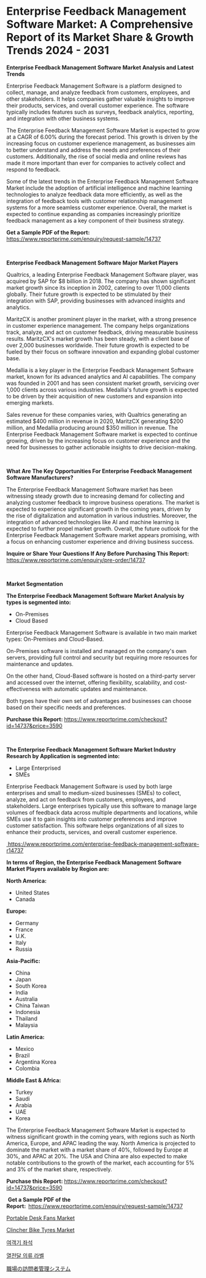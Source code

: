 <p><h1>Enterprise Feedback Management Software Market: A Comprehensive Report of its Market Share & Growth Trends 2024 - 2031</h1></p><p><strong>Enterprise Feedback Management Software Market Analysis and Latest Trends</strong></p>
<p><p>Enterprise Feedback Management Software is a platform designed to collect, manage, and analyze feedback from customers, employees, and other stakeholders. It helps companies gather valuable insights to improve their products, services, and overall customer experience. The software typically includes features such as surveys, feedback analytics, reporting, and integration with other business systems.</p><p>The Enterprise Feedback Management Software Market is expected to grow at a CAGR of 6.00% during the forecast period. This growth is driven by the increasing focus on customer experience management, as businesses aim to better understand and address the needs and preferences of their customers. Additionally, the rise of social media and online reviews has made it more important than ever for companies to actively collect and respond to feedback.</p><p>Some of the latest trends in the Enterprise Feedback Management Software Market include the adoption of artificial intelligence and machine learning technologies to analyze feedback data more efficiently, as well as the integration of feedback tools with customer relationship management systems for a more seamless customer experience. Overall, the market is expected to continue expanding as companies increasingly prioritize feedback management as a key component of their business strategy.</p></p>
<p><strong>Get a Sample PDF of the Report:&nbsp;</strong> <a href="https://www.reportprime.com/enquiry/request-sample/14737">https://www.reportprime.com/enquiry/request-sample/14737</a></p>
<p>&nbsp;</p>
<p><strong>Enterprise Feedback Management Software Major Market Players</strong></p>
<p><p>Qualtrics, a leading Enterprise Feedback Management Software player, was acquired by SAP for $8 billion in 2018. The company has shown significant market growth since its inception in 2002, catering to over 11,000 clients globally. Their future growth is expected to be stimulated by their integration with SAP, providing businesses with advanced insights and analytics.</p><p>MaritzCX is another prominent player in the market, with a strong presence in customer experience management. The company helps organizations track, analyze, and act on customer feedback, driving measurable business results. MaritzCX's market growth has been steady, with a client base of over 2,000 businesses worldwide. Their future growth is expected to be fueled by their focus on software innovation and expanding global customer base.</p><p>Medallia is a key player in the Enterprise Feedback Management Software market, known for its advanced analytics and AI capabilities. The company was founded in 2001 and has seen consistent market growth, servicing over 1,000 clients across various industries. Medallia's future growth is expected to be driven by their acquisition of new customers and expansion into emerging markets.</p><p>Sales revenue for these companies varies, with Qualtrics generating an estimated $400 million in revenue in 2020, MaritzCX generating $200 million, and Medallia producing around $350 million in revenue. The Enterprise Feedback Management Software market is expected to continue growing, driven by the increasing focus on customer experience and the need for businesses to gather actionable insights to drive decision-making.</p></p>
<p>&nbsp;</p>
<p><strong>What Are The Key Opportunities For Enterprise Feedback Management Software Manufacturers?</strong></p>
<p><p>The Enterprise Feedback Management Software market has been witnessing steady growth due to increasing demand for collecting and analyzing customer feedback to improve business operations. The market is expected to experience significant growth in the coming years, driven by the rise of digitalization and automation in various industries. Moreover, the integration of advanced technologies like AI and machine learning is expected to further propel market growth. Overall, the future outlook for the Enterprise Feedback Management Software market appears promising, with a focus on enhancing customer experience and driving business success.</p></p>
<p><strong>Inquire or Share Your Questions If Any Before Purchasing This Report:</strong> <a href="https://www.reportprime.com/enquiry/pre-order/14737">https://www.reportprime.com/enquiry/pre-order/14737</a></p>
<p>&nbsp;</p>
<p><strong>Market Segmentation</strong></p>
<p><strong>The Enterprise Feedback Management Software Market Analysis by types is segmented into:</strong></p>
<p><ul><li>On-Premises</li><li>Cloud Based</li></ul></p>
<p><p>Enterprise Feedback Management Software is available in two main market types: On-Premises and Cloud-Based. </p><p>On-Premises software is installed and managed on the company's own servers, providing full control and security but requiring more resources for maintenance and updates. </p><p>On the other hand, Cloud-Based software is hosted on a third-party server and accessed over the internet, offering flexibility, scalability, and cost-effectiveness with automatic updates and maintenance. </p><p>Both types have their own set of advantages and businesses can choose based on their specific needs and preferences.</p></p>
<p><strong>Purchase this Report:&nbsp;</strong><a href="https://www.reportprime.com/checkout?id=14737&price=3590">https://www.reportprime.com/checkout?id=14737&price=3590</a></p>
<p>&nbsp;</p>
<p><strong>The Enterprise Feedback Management Software Market Industry Research by Application is segmented into:</strong></p>
<p><ul><li>Large Enterprised</li><li>SMEs</li></ul></p>
<p><p>Enterprise Feedback Management Software is used by both large enterprises and small to medium-sized businesses (SMEs) to collect, analyze, and act on feedback from customers, employees, and stakeholders. Large enterprises typically use this software to manage large volumes of feedback data across multiple departments and locations, while SMEs use it to gain insights into customer preferences and improve customer satisfaction. This software helps organizations of all sizes to enhance their products, services, and overall customer experience.</p></p>
<p><a href="https://www.reportprime.com/enterprise-feedback-management-software-r14737">&nbsp;https://www.reportprime.com/enterprise-feedback-management-software-r14737</a></p>
<p><strong>In terms of Region, the Enterprise Feedback Management Software Market Players available by Region are:</strong></p>
<p>
    <p> <strong> North America: </strong>
        <ul>
            <li>United States</li>
            <li>Canada</li>
        </ul>
        </p> 
    <p> <strong> Europe: </strong>
        <ul>
            <li>Germany</li>
            <li>France</li>
            <li>U.K.</li>
            <li>Italy</li>
            <li>Russia</li>
        </ul>
        </p> 
    <p> <strong> Asia-Pacific: </strong>
        <ul>
            <li>China</li>
            <li>Japan</li>
            <li>South Korea</li>
            <li>India</li>
            <li>Australia</li>
            <li>China Taiwan</li>
            <li>Indonesia</li>
            <li>Thailand</li>
            <li>Malaysia</li>
        </ul>
        </p> 
    <p> <strong> Latin America: </strong>
        <ul>
            <li>Mexico</li>
            <li>Brazil</li>
            <li>Argentina Korea</li>
            <li>Colombia</li>
        </ul>
        </p> 
    <p> <strong> Middle East & Africa: </strong>
        <ul>
            <li>Turkey</li>
            <li>Saudi</li>
            <li>Arabia</li>
            <li>UAE</li>
            <li>Korea</li>
        </ul>
    </p>
    </p>
<p><p>The Enterprise Feedback Management Software Market is expected to witness significant growth in the coming years, with regions such as North America, Europe, and APAC leading the way. North America is projected to dominate the market with a market share of 40%, followed by Europe at 30%, and APAC at 20%. The USA and China are also expected to make notable contributions to the growth of the market, each accounting for 5% and 3% of the market share, respectively.</p></p>
<p><strong>Purchase this Report: </strong><a href="https://www.reportprime.com/checkout?id=14737&price=3590">https://www.reportprime.com/checkout?id=14737&price=3590</a></p>
<p>&nbsp;<strong>Get a Sample PDF of the Report:&nbsp;&nbsp;</strong><a href="https://www.reportprime.com/enquiry/request-sample/14737">https://www.reportprime.com/enquiry/request-sample/14737</a></p>
<p><strong></strong></p>
<p><p><a href="https://www.linkedin.com/pulse/portable-desk-fansnbspmarket-focuses-market-share-size-projected-bfjwc">Portable Desk Fans Market</a></p><p><a href="https://issuu.com/reportprime-2/docs/clincher-bike-tyres-market-size-2030.pptx">Clincher Bike Tyres Market</a></p><p><a href="https://github.com/vs10l4sfg5c/Market-Research-Report-List-2/blob/main/627349175588.md">여객기 좌석</a></p><p><a href="https://github.com/Skyleitney456456/Market-Research-Report-List-1/blob/main/259861975589.md">열전달 의류 라벨</a></p><p><a href="https://github.com/charm854/Market-Research-Report-List-1/blob/main/619293881092.md">職場の訪問者管理システム</a></p></p>